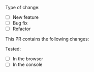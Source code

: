 Type of change:
- [ ] New feature
- [ ] Bug fix
- [ ] Refactor

This PR contains the following changes:


Tested:
- [ ] In the browser
- [ ] In the console
